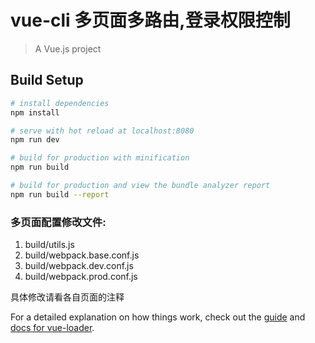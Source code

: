 # vue-cli 多页面多路由,登录权限控制

> A Vue.js project

## Build Setup

``` bash
# install dependencies
npm install

# serve with hot reload at localhost:8080
npm run dev

# build for production with minification
npm run build

# build for production and view the bundle analyzer report
npm run build --report
```
### 多页面配置修改文件:
1. build/utils.js
2. build/webpack.base.conf.js
3. build/webpack.dev.conf.js
4. build/webpack.prod.conf.js

具体修改请看各自页面的注释

For a detailed explanation on how things work, check out the [guide](http://vuejs-templates.github.io/webpack/) and [docs for vue-loader](http://vuejs.github.io/vue-loader).
